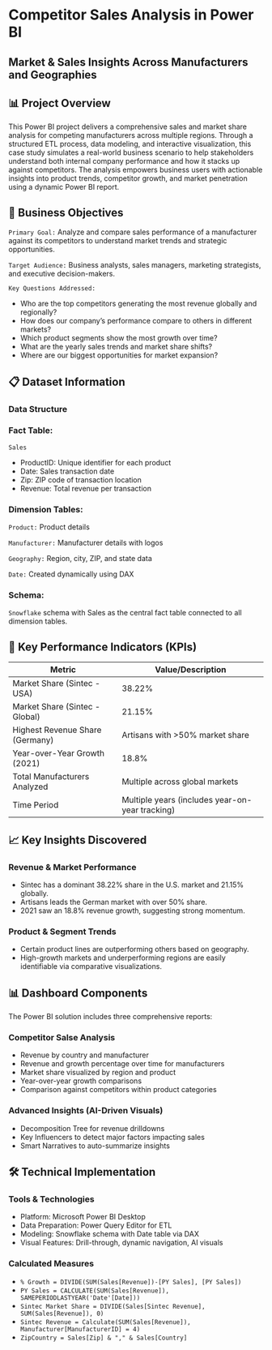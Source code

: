 
# Competitor Sales Analysis in Power BI
## Market & Sales Insights Across Manufacturers and Geographies

## 📊 Project Overview
This Power BI project delivers a comprehensive sales and market share analysis for competing manufacturers across multiple regions. Through a structured ETL process, data modeling, and interactive visualization, this case study simulates a real-world business scenario to help stakeholders understand both internal company performance and how it stacks up against competitors.
The analysis empowers business users with actionable insights into product trends, competitor growth, and market penetration using a dynamic Power BI report.


## 🎯 Business Objectives
`Primary Goal:` Analyze and compare sales performance of a manufacturer against its competitors to understand market trends and strategic opportunities.

`Target Audience:` Business analysts, sales managers, marketing strategists, and executive decision-makers.

`Key Questions Addressed:`
- Who are the top competitors generating the most revenue globally and regionally?
- How does our company’s performance compare to others in different markets?
- Which product segments show the most growth over time?
- What are the yearly sales trends and market share shifts?
- Where are our biggest opportunities for market expansion?


## 📋 Dataset Information
### Data Structure

### Fact Table:
`Sales`
- ProductID: Unique identifier for each product
- Date: Sales transaction date
- Zip: ZIP code of transaction location
- Revenue: Total revenue per transaction

### Dimension Tables:
`Product:` Product details

`Manufacturer:` Manufacturer details with logos

`Geography:` Region, city, ZIP, and state data

`Date:` Created dynamically using DAX

### Schema: 
`Snowflake` schema with Sales as the central fact table connected to all dimension tables.


## 🧮 Key Performance Indicators (KPIs)
| Metric | Value/Description |
|----------|--------------------|
| Market Share (Sintec - USA) | 38.22% |
| Market Share (Sintec - Global) | 21.15% |
| Highest Revenue Share (Germany) | Artisans with >50% market share |
| Year-over-Year Growth (2021) | 18.8%|
| Total Manufacturers Analyzed | Multiple across global markets |
| Time Period | Multiple years (includes year-on-year tracking) |


## 📈 Key Insights Discovered
### Revenue & Market Performance
- Sintec has a dominant 38.22% share in the U.S. market and 21.15% globally.
- Artisans leads the German market with over 50% share.
- 2021 saw an 18.8% revenue growth, suggesting strong momentum.

### Product & Segment Trends
- Certain product lines are outperforming others based on geography.
- High-growth markets and underperforming regions are easily identifiable via comparative visualizations.


## 📊 Dashboard Components
The Power BI solution includes three comprehensive reports:
### Competitor Salse Analysis
- Revenue by country and manufacturer
- Revenue and growth percentage over time for manufacturers
- Market share visualized by region and product
- Year-over-year growth comparisons
- Comparison against competitors within product categories

### Advanced Insights (AI-Driven Visuals)
- Decomposition Tree for revenue drilldowns
- Key Influencers to detect major factors impacting sales
- Smart Narratives to auto-summarize insights


## 🛠️ Technical Implementation
### Tools & Technologies
- Platform: Microsoft Power BI Desktop
- Data Preparation: Power Query Editor for ETL
- Modeling: Snowflake schema with Date table via DAX
- Visual Features: Drill-through, dynamic navigation, AI visuals

### Calculated Measures
- `% Growth = DIVIDE(SUM(Sales[Revenue])-[PY Sales], [PY Sales])`
- `PY Sales = CALCULATE(SUM(Sales[Revenue]), SAMEPERIODLASTYEAR('Date'[Date]))`
- `Sintec Market Share = DIVIDE(Sales[Sintec Revenue], SUM(Sales[Revenue]), 0)`
- `Sintec Revenue = Calculate(SUM(Sales[Revenue]), Manufacturer[ManufacturerID] = 4)`
- `ZipCountry = Sales[Zip] & "," & Sales[Country]`




